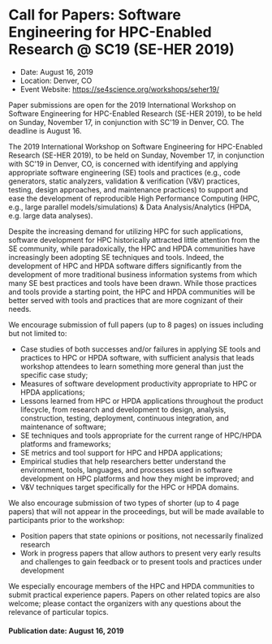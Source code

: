 # Call for Papers: Software Engineering for HPC-Enabled Research @ SC19 (SE-HER 2019)

- Date: August 16, 2019
- Location: Denver, CO
- Event Website: https://se4science.org/workshops/seher19/

Paper submissions are open for the 2019 International Workshop on Software Engineering for HPC-Enabled Research (SE-HER 2019), to be held on Sunday, November 17, in conjunction with SC'19 in Denver, CO.  The deadline is August 16.

The 2019 International Workshop on Software Engineering for HPC-Enabled Research (SE-HER 2019), to be held on Sunday, November 17, in conjunction with SC'19 in Denver, CO, is concerned with identifying and applying appropriate software engineering (SE) tools and practices (e.g., code generators, static analyzers, validation & verification (V&V) practices, testing, design approaches, and maintenance practices) to support and ease the development of reproducible High Performance Computing (HPC, e.g., large parallel models/simulations) & Data Analysis/Analytics (HPDA, e.g. large data analyses).

Despite the increasing demand for utilizing HPC for such applications, software development for HPC historically attracted little attention from the SE community, while paradoxically, the HPC and HPDA communities have increasingly been adopting SE techniques and tools. Indeed, the development of HPC and HPDA software differs significantly from the development of more traditional business information systems from which many SE best practices and tools have been drawn. While those practices and tools provide a starting point, the HPC and HPDA communities will be better served with tools and practices that are more cognizant of their needs.  

We encourage submission of full papers (up to 8 pages) on issues including but not limited to:
- Case studies of both successes and/or failures in applying SE tools and practices to HPC or HPDA software, with sufficient analysis that leads workshop attendees to learn something more general than just the specific case study;
- Measures of software development productivity appropriate to HPC or HPDA applications;
- Lessons learned from HPC or HPDA applications throughout the product lifecycle, from research and development to design, analysis, construction, testing, deployment, continuous integration, and maintenance of software;
- SE techniques and tools appropriate for the current range of HPC/HPDA platforms and frameworks;
- SE metrics and tool support for HPC and HPDA applications;
- Empirical studies that help researchers better understand the environment, tools, languages, and processes used in software development on HPC platforms and how they might be improved; and
- V&V techniques target specifically for the HPC or HPDA domains.

We also encourage submission of two types of shorter (up to 4 page papers) that will not appear in the proceedings, but will be made available to participants prior to the workshop:
- Position papers that state opinions or positions, not necessarily finalized research
- Work in progress papers that allow authors to present very early results and challenges to gain feedback or to present tools and practices under development 

We especially encourage members of the HPC and HPDA communities to submit practical experience papers. Papers on other related topics are also welcome; please contact the organizers with any questions about the relevance of particular topics. 

#### Publication date: August 16, 2019

<!---
Publish: yes
Categories: development, collaboration
Topics: software engineering, projects and organizations
Tags: conference
Level: 2
Prerequisites: default
Aggregate: none
--->
